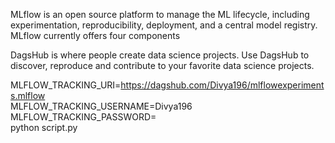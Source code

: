 MLflow is an open source platform to manage the ML lifecycle, including experimentation, reproducibility, deployment, and a central model registry. MLflow currently offers four components

DagsHub is where people create data science projects. Use DagsHub to discover, reproduce and contribute to your favorite data science projects.


MLFLOW_TRACKING_URI=https://dagshub.com/Divya196/mlflowexperiments.mlflow \
MLFLOW_TRACKING_USERNAME=Divya196 \
MLFLOW_TRACKING_PASSWORD= \
python script.py
